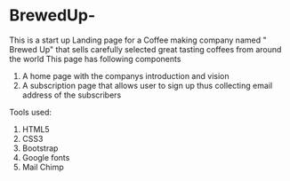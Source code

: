 # BrewedUp-
This is a start up Landing page for a Coffee making company named " Brewed Up" that sells carefully selected great tasting coffees from around the world
This page has following components 
1) A home page with the companys introduction and vision
2) A subscription page that allows user to sign up thus collecting email address of the subscribers 

Tools used:
1) HTML5 
2) CSS3
3) Bootstrap
4) Google fonts
5) Mail Chimp 

